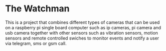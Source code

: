 # The Watchman
This is a project that combines different types of cameras that can be used on a raspberry pi single board computer such as ip cameras, pi camera and usb camera together with other sensors such as vibration sensors, motion sensors and remote controlled swiches to monitor events and notify a user via telegram, sms or gsm call.
